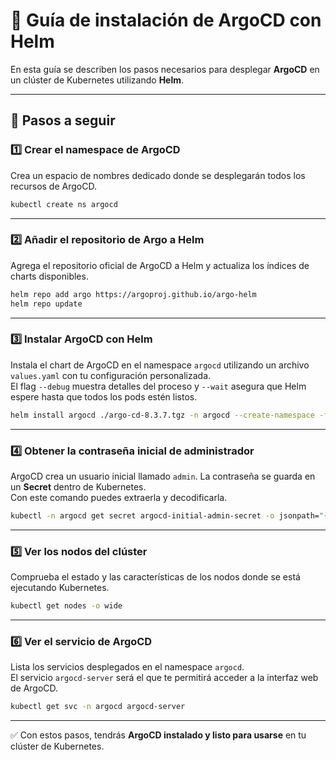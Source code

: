# 🚀 Guía de instalación de ArgoCD con Helm

En esta guía se describen los pasos necesarios para desplegar **ArgoCD** en un clúster de Kubernetes utilizando **Helm**.

---

## 📌 Pasos a seguir

### 1️⃣ Crear el namespace de ArgoCD
Crea un espacio de nombres dedicado donde se desplegarán todos los recursos de ArgoCD.

```bash
kubectl create ns argocd
```

---

### 2️⃣ Añadir el repositorio de Argo a Helm
Agrega el repositorio oficial de ArgoCD a Helm y actualiza los índices de charts disponibles.

```bash
helm repo add argo https://argoproj.github.io/argo-helm
helm repo update
```

---

### 3️⃣ Instalar ArgoCD con Helm
Instala el chart de ArgoCD en el namespace `argocd` utilizando un archivo `values.yaml` con tu configuración personalizada.  
El flag `--debug` muestra detalles del proceso y `--wait` asegura que Helm espere hasta que todos los pods estén listos.

```bash
helm install argocd ./argo-cd-8.3.7.tgz -n argocd --create-namespace -f values.yaml --debug --wait
```

---

### 4️⃣ Obtener la contraseña inicial de administrador
ArgoCD crea un usuario inicial llamado `admin`. La contraseña se guarda en un **Secret** dentro de Kubernetes.  
Con este comando puedes extraerla y decodificarla.

```bash
kubectl -n argocd get secret argocd-initial-admin-secret -o jsonpath="{.data.password}" | base64 -d
```

---

### 5️⃣ Ver los nodos del clúster
Comprueba el estado y las características de los nodos donde se está ejecutando Kubernetes.

```bash
kubectl get nodes -o wide
```

---

### 6️⃣ Ver el servicio de ArgoCD
Lista los servicios desplegados en el namespace `argocd`.  
El servicio `argocd-server` será el que te permitirá acceder a la interfaz web de ArgoCD.

```bash
kubectl get svc -n argocd argocd-server
```

---

✅ Con estos pasos, tendrás **ArgoCD instalado y listo para usarse** en tu clúster de Kubernetes.
